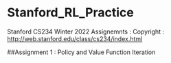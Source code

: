 # Stanford_RL_Practice
Stanford CS234 Winter 2022 Assignemnts : Copyright : http://web.stanford.edu/class/cs234/index.html

##Assignment 1 : Policy and Value Function Iteration
